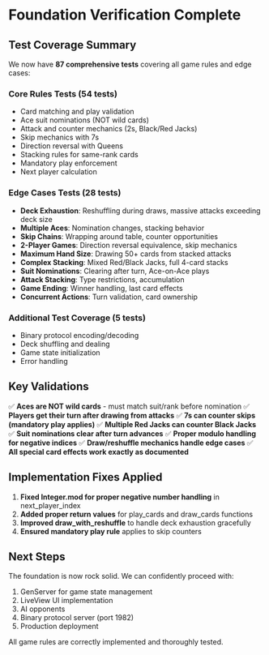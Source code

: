 # Foundation Verification Complete

## Test Coverage Summary

We now have **87 comprehensive tests** covering all game rules and edge cases:

### Core Rules Tests (54 tests)
- Card matching and play validation
- Ace suit nominations (NOT wild cards)
- Attack and counter mechanics (2s, Black/Red Jacks)
- Skip mechanics with 7s
- Direction reversal with Queens
- Stacking rules for same-rank cards
- Mandatory play enforcement
- Next player calculation

### Edge Cases Tests (28 tests)
- **Deck Exhaustion**: Reshuffling during draws, massive attacks exceeding deck size
- **Multiple Aces**: Nomination changes, stacking behavior
- **Skip Chains**: Wrapping around table, counter opportunities
- **2-Player Games**: Direction reversal equivalence, skip mechanics
- **Maximum Hand Size**: Drawing 50+ cards from stacked attacks
- **Complex Stacking**: Mixed Red/Black Jacks, full 4-card stacks
- **Suit Nominations**: Clearing after turn, Ace-on-Ace plays
- **Attack Stacking**: Type restrictions, accumulation
- **Game Ending**: Winner handling, last card effects
- **Concurrent Actions**: Turn validation, card ownership

### Additional Test Coverage (5 tests)
- Binary protocol encoding/decoding
- Deck shuffling and dealing
- Game state initialization
- Error handling

## Key Validations

✅ **Aces are NOT wild cards** - must match suit/rank before nomination
✅ **Players get their turn after drawing from attacks**
✅ **7s can counter skips (mandatory play applies)**
✅ **Multiple Red Jacks can counter Black Jacks**
✅ **Suit nominations clear after turn advances**
✅ **Proper modulo handling for negative indices**
✅ **Draw/reshuffle mechanics handle edge cases**
✅ **All special card effects work exactly as documented**

## Implementation Fixes Applied

1. **Fixed Integer.mod for proper negative number handling** in next_player_index
2. **Added proper return values** for play_cards and draw_cards functions
3. **Improved draw_with_reshuffle** to handle deck exhaustion gracefully
4. **Ensured mandatory play rule** applies to skip counters

## Next Steps

The foundation is now rock solid. We can confidently proceed with:
1. GenServer for game state management
2. LiveView UI implementation  
3. AI opponents
4. Binary protocol server (port 1982)
5. Production deployment

All game rules are correctly implemented and thoroughly tested.